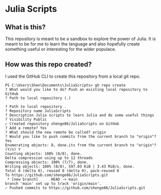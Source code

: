 # Julia Scripts
## What is this?
This repository is meant to be a sandbox to explore the power of Julia. It is meant to be for me to learn the language and also hopefully create something useful or interesting for the wider populace.

## How was this repo created?
I used the GitHub CLI to create this repository from a local git repo.
```
PS C:\Users\Shen\Documents\JuliaScripts> gh repo create
? What would you like to do? Push an existing local repository to GitHub
? Path to local repository (.)

? Path to local repository .
? Repository name JuliaScripts
? Description Julia scripts to learn Julia and do some useful things
? Visibility Public
✓ Created repository shenge86/JuliaScripts on GitHub
? Add a remote? Yes
? What should the new remote be called? origin
? Would you like to push commits from the current branch to "origin"? Yes
Enumerating objects: 8, done.its from the current branch to "origin"? (Y/n) Y
Counting objects: 100% (8/8), done.
Delta compression using up to 12 threads
Compressing objects: 100% (7/7), done.
Writing objects: 100% (8/8), 597.03 KiB | 3.43 MiB/s, done.
Total 8 (delta 0), reused 0 (delta 0), pack-reused 0
To https://github.com/shenge86/JuliaScripts.git
 * [new branch]      HEAD -> main
branch 'main' set up to track 'origin/main'.
✓ Pushed commits to https://github.com/shenge86/JuliaScripts.git
```